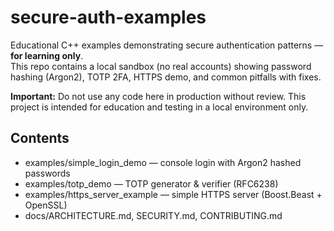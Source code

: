 # secure-auth-examples

Educational C++ examples demonstrating secure authentication patterns — **for learning only**.  
This repo contains a local sandbox (no real accounts) showing password hashing (Argon2), TOTP 2FA, HTTPS demo, and common pitfalls with fixes.

**Important:** Do not use any code here in production without review. This project is intended for education and testing in a local environment only.

## Contents
- examples/simple_login_demo — console login with Argon2 hashed passwords
- examples/totp_demo — TOTP generator & verifier (RFC6238)
- examples/https_server_example — simple HTTPS server (Boost.Beast + OpenSSL)
- docs/ARCHITECTURE.md, SECURITY.md, CONTRIBUTING.md
